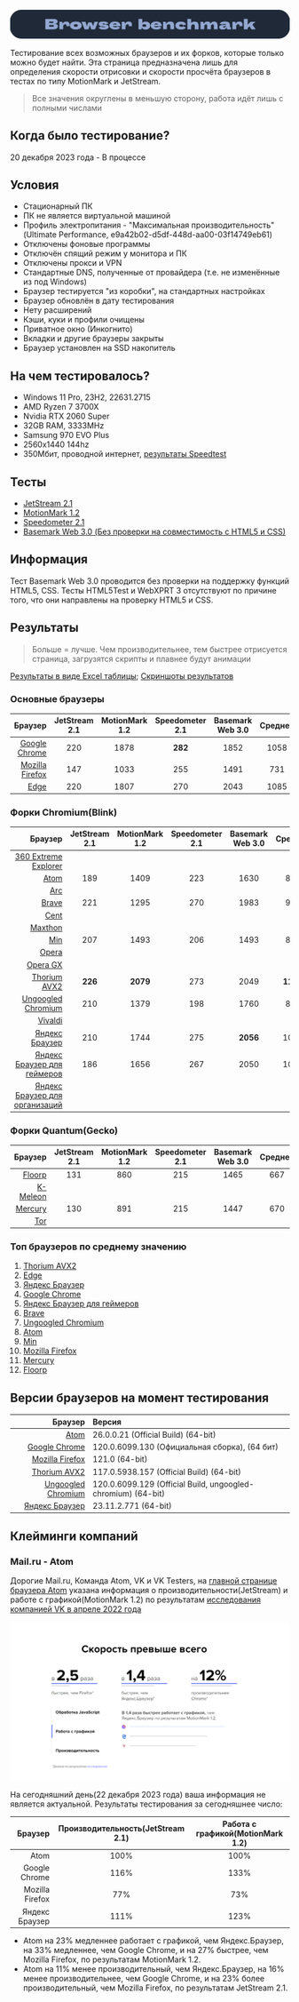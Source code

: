 ![Windows Section](https://github.com/xtcorp/browser-benchmark-results/blob/main/images/BrowserBench.png)

Тестирование всех возможных браузеров и их форков, которые только можно будет найти. Эта страница предназначена лишь для определения скорости отрисовки и скорости просчёта браузеров в тестах по типу MotionMark и JetStream.

> Все значения округлены в меньшую сторону, работа идёт лишь с полными числами

## Когда было тестирование?
20 декабря 2023 года - В процессе

## Условия
- Стационарный ПК
- ПК не является виртуальной машиной
- Профиль электропитания - "Максимальная производительность"(Ultimate Performance,  e9a42b02-d5df-448d-aa00-03f14749eb61)
- Отключены фоновые программы
- Отключён спящий режим у монитора и ПК
- Отключены прокси и VPN
- Стандартные DNS, полученные от провайдера (т.е. не изменённые из под Windows)
- Браузер тестируется "из коробки", на стандартных настройках
- Браузер обновлён в дату тестирования
- Нету расширений
- Кэши, куки и профили очищены
- Приватное окно (Инкогнито)
- Вкладки и другие браузеры закрыты
- Браузер установлен на SSD накопитель

## На чем тестировалось?
- Windows 11 Pro, 23H2, 22631.2715
- AMD Ryzen 7 3700X
- Nvidia RTX 2060 Super
- 32GB RAM, 3333MHz
- Samsung 970 EVO Plus
- 2560x1440 144hz
- 350Мбит, проводной интернет, [результаты Speedtest](https://github.com/xtcorp/browser-benchmark-results/blob/main/images/Speedtest.png)

## Тесты
- [JetStream 2.1](https://browserbench.org/JetStream/)
- [MotionMark 1.2](https://browserbench.org/MotionMark1.2/)
- [Speedometer 2.1](https://browserbench.org/Speedometer2.1/)
- [Basemark Web 3.0 (Без проверки на совместимость с HTML5 и CSS)](https://web.basemark.com/)

## Информация
Тест Basemark Web 3.0 проводится без проверки на поддержку функций HTML5, CSS. Тесты HTML5Test и WebXPRT 3 отсутствуют по причине того, что они направлены на проверку HTML5 и CSS.

## Результаты
> Больше = лучше. Чем производительнее, тем быстрее отрисуется страница, загрузятся скрипты и плавнее будут анимации

[Результаты в виде Excel таблицы](https://github.com/xtcorp/browser-benchmark-results/blob/c4a3f871db1915afd184928670f1b98116f28a7b/files/browser-benchmark-results.xlsx);
[Скриншоты результатов](https://github.com/xtcorp/browser-benchmark-results/tree/c4a3f871db1915afd184928670f1b98116f28a7b/images/Browser%20Benchmark%20Results)


### Основные браузеры
| Браузер | JetStream 2.1 | MotionMark 1.2 | Speedometer 2.1 | Basemark Web 3.0 | Среднее |
|          ---: |     :---:      |     :---:      |     :---:      |     :---:      |     :---:      |
| [Google Chrome](https://www.google.com/chrome/) | 220 | 1878 | **282** | 1852 | 1058 |
| [Mozilla Firefox](https://www.mozilla.org/en-US/firefox/new/) | 147 | 1033 | 255 | 1491 | 731 |
| [Edge](https://www.microsoft.com/en-us/edge) | 220 | 1807 | 270 | 2043 | 1085 |

### Форки Chromium(Blink)
| Браузер | JetStream 2.1 | MotionMark 1.2 | Speedometer 2.1 | Basemark Web 3.0 | Среднее |
|          ---: |     :---:      |     :---:      |     :---:      |     :---:      |     :---:      |
| [360 Extreme Explorer](https://www.comss.ru/page.php?id=2416) |  |  |  |  |  |
| [Atom](https://browser.ru/) | 189 | 1409 | 223 | 1630 | 862 |
| [Arc](https://arc.net/) |  |  |  |  |  |
| [Brave](https://brave.com/) | 221 | 1295 | 270 | 1983 | 942 |
| [Cent](https://www.centbrowser.com/) |  |  |  |  |  |
| [Maxthon](https://www.maxthon.com/en/) |  |  |  |  |  |
| [Min](https://minbrowser.org/) | 207 | 1493 | 206 | 1493 | 849 |
| [Opera](https://www.opera.com/) |  |  |  |  |  |
| [Opera GX](https://www.opera.com/gx) |  |  |  |  |  |
| [Thorium AVX2](https://github.com/Alex313031/Thorium-Win-AVX2) | **226** | **2079** | 273 | 2049 | **1156** |
| [Ungoogled Chromium](https://github.com/ungoogled-software/ungoogled-chromium) | 210 | 1379 | 198 | 1760 | 886 |
| [Vivaldi](https://vivaldi.com/) |  |  |  |  |  |
| [Яндекс Браузер](https://browser.yandex.ru/) | 210 | 1744 | 275 | **2056** | 1071 |
| [Яндекс Браузер для геймеров](https://www.comss.ru/page.php?id=9481) | 186 | 1656 | 267 | 2050 | 1039 |
| [Яндекс Браузер для организаций](https://www.comss.ru/page.php?id=3799) |  |  |  |  |  |

### Форки Quantum(Gecko)
| Браузер | JetStream 2.1 | MotionMark 1.2 | Speedometer 2.1 | Basemark Web 3.0 | Среднее |
|          ---: |     :---:      |     :---:      |     :---:      |     :---:      |     :---:      |
| [Floorp](https://floorp.app/) | 131 | 860 | 215 | 1465 | 667 |
| [K-Meleon](http://kmeleonbrowser.org/) |  |  |  |  |  |
| [Mercury](https://github.com/Alex313031/Mercury) | 130 | 891 | 215 | 1447 | 670 |
| [Tor](https://www.torproject.org/) |  |  |  |  |  |

### Топ браузеров по среднему значению
1. [Thorium AVX2](https://github.com/Alex313031/Thorium-Win-AVX2)
2. [Edge](https://www.microsoft.com/en-us/edge)
3. [Яндекс Браузер](https://browser.yandex.ru/)
4. [Google Chrome](https://www.google.com/chrome/)
5. [Яндекс Браузер для геймеров](https://www.comss.ru/page.php?id=9481)
6. [Brave](https://brave.com/)
7. [Ungoogled Chromium](https://github.com/ungoogled-software/ungoogled-chromium)
8. [Atom](https://browser.ru/)
9. [Min](https://minbrowser.org/)
10. [Mozilla Firefox](https://www.mozilla.org/en-US/firefox/new/)
11. [Mercury](https://github.com/Alex313031/Mercury)
12. [Floorp](https://floorp.app/)

## Версии браузеров на момент тестирования
| Браузер | Версия |
|          ---: | :---          |
| [Atom](https://browser.ru/) | 26.0.0.21 (Official Build) (64-bit) |
| [Google Chrome](https://www.google.com/chrome/) | 120.0.6099.130 (Официальная сборка), (64 бит) |
| [Mozilla Firefox](https://www.mozilla.org/en-US/firefox/new/) | 121.0 (64-bit) |
| [Thorium AVX2](https://github.com/Alex313031/Thorium-Win-AVX2) | 117.0.5938.157 (Official Build) (64-bit) |
| [Ungoogled Chromium](https://github.com/ungoogled-software/ungoogled-chromium) | 120.0.6099.129 (Official Build, ungoogled-chromium) (64-bit) |
| [Яндекс Браузер](https://browser.yandex.ru/) | 23.11.2.771 (64-bit) |


## Клейминги компаний
### Mail.ru - Atom
Дорогие Mail.ru, Команда Atom, VK и VK Testers, на [главной странице браузера Atom](https://browser.ru/) указана информация о производительности(JetStream) и работе с графикой(MotionMark 1.2) по результатам [исследования компанией VK в апреле 2022 года](https://browser.ru/benchmark/atom.pdf)

![Atom VK benchmark results](https://github.com/xtcorp/browser-benchmark-results/blob/main/images/Atom_VK_benchmark_results.png)

На сегодняшний день(22 декабря 2023 года) ваша информация не является актуальной. Результаты тестирования за сегодняшнее число:

| Браузер | Производительность(JetStream 2.1) | Работа с графикой(MotionMark 1.2) |
|          ---: |     :---:      |     :---:      |
| Atom | 100% | 100% |
| Google Chrome | 116% | 133% |
| Mozilla Firefox | 77% | 73% |
| Яндекс Браузер | 111% | 123% |

- Atom на 23% медленнее работает с графикой, чем Яндекс.Браузер, на 33% медленнее, чем Google Chrome, и на 27% быстрее, чем Mozilla Firefox, по результатам MotionMark 1.2.
- Atom на 11% менее производительный, чем Яндекс.Браузер, на 16% менее
производительнее, чем Google Chrome, и на 23% более производительный, чем Mozilla Firefox, по результатам JetStream 2.1.